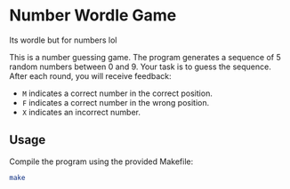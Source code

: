# Number Wordle Game
Its wordle but for numbers lol

This is a number guessing game. The program generates a sequence of 5 random numbers between 0 and 9. Your task is to guess the sequence. After each round, you will receive feedback:
- `M` indicates a correct number in the correct position.
- `F` indicates a correct number in the wrong position.
- `X` indicates an incorrect number.

## Usage

Compile the program using the provided Makefile:
```sh
make
